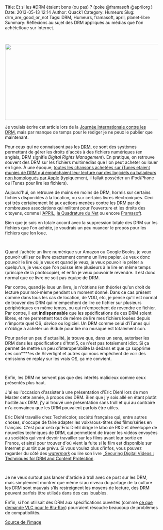 Title: Et si les #DRM étaient bons (ou pas) ? (poke @framasoft @aprilorg )
Date: 2013-05-13 12:14
Author: Quack1
Category: Humeurs
Slug: drm_are_good_or_not
Tags: DRM, Humeurs, framasoft, april, planet-libre
Summary: Réflexions au sujet des DRM appliqués au médias que l'on achète/loue sur Internet.

&nbsp;
<div align=center><img src="static/upload/itunes_and_drm.png" width="600" height="250" align=center /></div>

Je voulais écrire cet article lors de la [Journée Internationale contre les DRM](http://www.defectivebydesign.org/dayagainstdrm), mais par manque de temps pour le rédiger je ne peux le publier que maintenant.

Pour ceux qui ne connaissent pas les [DRM](http://fr.wikipedia.org/wiki/Gestion_des_droits_num%C3%A9riques), ce sont des systèmes permettant de gérer les droits d'accès à des fichiers numériques (en anglais, DRM signifie _Digital Rights Management_). En pratique, on retrouve souvent des DRM sur les fichiers multimédias que l'on peut acheter ou louer en ligne. À une époque, [toutes les chansons achetées sur iTunes etaient munies de DRM qui empêchaient leur lecture par des logiciels ou baladeurs non homologués par Apple](http://fr.wikipedia.org/wiki/FairPlay) (typiquement, il fallait posséder un iPod/Phone ou iTunes pour lire les fichiers).

Aujourd'hui, on retrouve de moins en moins de DRM, hormis sur certains fichiers disponibles à la location, ou sur certains livres électroniques. Ceci est très certainement lié aux actions menées contre les DRM par de nombreuses associations qui militent pour l'ouverture et les droits des citoyens, comme l'[APRIL](http://www.april.org/), [la Quadrature du Net](https://www.laquadrature.net/) ou encore [Framasoft](http://www.framasoft.net/).

Bien que je sois en totale accord avec la suppression totale des DRM sur les fichiers que l'on achète, je voudrais un peu nuancer le propos pour les fichiers que lon loue. 

&nbsp;

Quand j'achète un livre numérique sur Amazon ou Google Books, je veux pouvoir utiliser ce livre exactement comme un livre papier. Je veux donc pouvoir le lire où je veux et quand je veux, je veux pouvoir le prêter a quelqu'un, je veux que l'on puisse être plusieurs à le lire en même temps (principe de la photocopie), et enfin je veux pouvoir le revendre. Il est donc normal que ce livre ne soit pas équipe de DRM.

Par contre, quand je loue un livre, je n'obtiens (en théorie) qu'un droit de lecture pour moi-même pendant un moment donné. Dans ce cas présent comme dans tous les cas de location, de VOD, etc, je pense qu'il est normal de trouver des DRM qui m'empechent de lire ce fichier sur plusieurs périphériques en même temps, ou qui m'empechent de revendre ce fichier. Par contre, il est **indispensable** que les spécifications de ces DRM soient libres, et me permettent tout de même de lire mes fichiers louées depuis n'importe quel OS, _device_ ou logiciel. Un DRM comme celui d'iTunes qui m'oblige a acheter un iBidule pour lire ma musique est totalement con.

Pour parler un peu d'actualité, je trouve que, dans un sens, autoriser les DRM dans les spécifications d'html5, ce n'est pas totalement idiot. Si ça permet de mettre un peu d'interoperabilite la dedans et que ça supprime ces con****es de Silverlight et autres qui nous empêchent de voir des emissions en replay sur les vrais OS, ça me convient.

&nbsp;

Enfin, les DRM ne servent pas que des intérêts malicieux comme ceux présentés plus haut. 

J'ai eu l'occasion d'assister à une présentation d'Eric Diehl lors de mon Master cette année, à propos des DRM. Bien que j'y sois allé en étant plutôt hostile aux DRM, j'y ai trouvé une présentation sans troll et qui au contraire m'a convaincu que les DRM pouvaient parfois être utiles.

Eric Diehl travaille chez Technicolor, société française qui, entre autres choses, s'occupe de faire adapter les voix/sous-titres des films/séries en français. C'est pour cela qu'Eric Diehl dirige le labo de R&D et développe de nouvelles techniques de DRM, qui permettent de tracer les vidéos envoyées au sociétés qui vont devoir travailler sur les films avant leur sortie en France, et ainsi pour trouver d'où vient la fuite si le film est disponible sur Internet plus tôt que prévu. Si vous voulez plus d'infos, vous pouvez regarder du côté des [_watermark_](http://fr.wikipedia.org/wiki/Tatouage_num%C3%A9rique "Wikipedia : Watermark") ou lire son livre [_Securing Digital Videos : Techniques for DRM and Content Protection](http://eric-diehl.com/my-book/ "Eric Diehl Book").

&nbsp;

Je ne veux surtout pas lancer d'article à troll avec ce post sur les DRM, mais simplement montrer que même si au niveau du partage de la culture les DRM sont mauvais s'ils restreignent les moyens de lecture, des DRM peuvent parfois être utilisés dans des cas louables. 

Enfin, si l'on utilisait des DRM aux spécifications ouvertes (comme [ce que demande VLC pour le Blu-Ray](http://www.numerama.com/magazine/25618-videolan-vlc-la-hadopi-ouvre-la-porte-a-un-flechissement-des-drm.html)) pourraient résoudre beaucoup de problèmes de compatibilités.

[Source de l'image](http://www.actualitte.com/images/actualites/itunes-and-drm.jpg "Itunes & DRM")